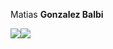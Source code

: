 Matias **Gonzalez Balbi**

<div style="font-size: 0;">
  <a href="https://www.linkedin.com/in/matiasgonzalezb/" target="_blank" rel="noopener noreferrer">
    <img alt="LinkedIn Profile" src="https://img.shields.io/badge/LinkedIn-blue?style=for-the-badge">
  </a>
  
  <a href="https://www.linkedin.com/in/matiasgonzalezb/" target="_blank" rel="noopener noreferrer">
    <img alt="Static Badge" src="https://img.shields.io/badge/Gmail-red?style=for-the-badge&logo=gmail&logoColor=white">
  </a>
</div>

